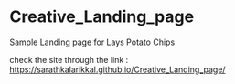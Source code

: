 # Creative_Landing_page
Sample Landing page for Lays Potato Chips

check the site through the link : https://sarathkalarikkal.github.io/Creative_Landing_page/
